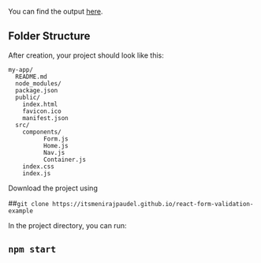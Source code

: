 You can find the output [here](https://itsmenirajpaudel.github.io/react-form-validation-example/).

## Folder Structure

After creation, your project should look like this:

```
my-app/
  README.md
  node_modules/
  package.json
  public/
    index.html
    favicon.ico
    manifest.json
  src/
    components/
          Form.js
          Home.js
          Nav.js
          Container.js
    index.css
    index.js
```

Download the project using

##`git clone https://itsmenirajpaudel.github.io/react-form-validation-example`

In the project directory, you can run:

## `npm start`
